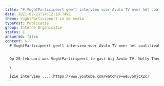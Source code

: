 ```yaml
---
title: "# VughtParticipeert geeft interview voor Avulo TV over het coalitieakkoord"
date: 2021-02-21T14:12:13.749Z
theme: VughtParticipeert in de media
typePost: Publicatie
group: Interne Organisatie
status: 1
answered: false
content: >-
  # VughtParticipeert geeft interview voor Avulo TV over het coalitieakkoord


  Op 20 februari was VughtParticipeert te gast bij Avulo TV. Nelly Theunissen en Philip Helmer gaven hun zienswijze op de ontwikkelingen tijdens en na de gemeenteraadsverkiezingen en het nieuwe coalitieakkoord. Ook lopende zaken als de reconstrctie van de N65 kwamen aan de orde.\

  \

  [Zie interview ...](https://www.youtube.com/watch?v=weuJ5mjcX2c)
---
```

